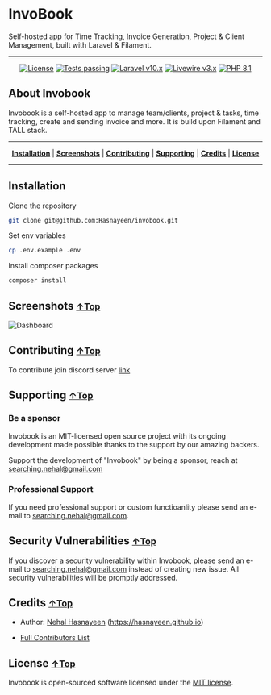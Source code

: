 # InvoBook

Self-hosted app for Time Tracking, Invoice Generation, Project & Client Management, built with Laravel & Filament.

<hr>


<p align="center">
    <a href="https://github.com/iluminar/invobook/blob/dev/LICENSE"><img alt="License" src="https://img.shields.io/badge/license-MIT-brightgreen?style=for-the-badge"></a>
    <a href="https://github.com/filamentphp/filament/actions"><img alt="Tests passing" src="https://img.shields.io/badge/Tests-passing-green?style=for-the-badge&logo=github"></a>
    <a href="https://laravel.com"><img alt="Laravel v10.x" src="https://img.shields.io/badge/Laravel-v10.x-FF2D20?style=for-the-badge&logo=laravel"></a>
    <a href="https://livewire.laravel.com"><img alt="Livewire v3.x" src="https://img.shields.io/badge/Livewire-v3.x-FB70A9?style=for-the-badge"></a>
    <a href="https://php.net"><img alt="PHP 8.1" src="https://img.shields.io/badge/PHP-8.1-777BB4?style=for-the-badge&logo=php"></a>
</p>

## About Invobook

Invobook is a self-hosted app to manage team/clients, project & tasks, time tracking, create and sending invoice and more. It is build upon Filament and TALL stack.

<hr>
<p align="center">
<b><a href="#installation">Installation</a></b>
|
<b><a href="#screenshots-top">Screenshots</a></b>
|
<b><a href="#contributing-top">Contributing</a></b>
|
<b><a href="#supporting-top">Supporting</a></b>
|
<b><a href="#credits-top">Credits</a></b>
|
<b><a href="#license-top">License</a></b>
</p>

<hr>


## Installation

Clone the repository

```sh
git clone git@github.com:Hasnayeen/invobook.git
```

Set env variables

```sh
cp .env.example .env
```

Install composer packages

```sh
composer install
```

## Screenshots <small>[↑Top](#about-invobook)</small>

![Dashboard]()

## Contributing <small>[↑Top](#about-invobook)</small>

To contribute join discord server [link](https://discord.gg/4DvTQsc)

## Supporting <small>[↑Top](#about-invobook)</small>

### Be a sponsor

Invobook is an MIT-licensed open source project with its ongoing development made possible thanks to the support by our amazing backers.

Support the development of "Invobook" by being a sponsor, reach at <searching.nehal@gmail.com>


### Professional Support

If you need professional support or custom functioanlity please send an e-mail to <searching.nehal@gmail.com>.

## Security Vulnerabilities <small>[↑Top](#about-invobook)</small>

If you discover a security vulnerability within Invobook, please send an e-mail to <searching.nehal@gmail.com> instead of creating new issue. All security vulnerabilities will be promptly addressed.

## Credits <small>[↑Top](#about-invobook)</small>

- Author: [Nehal Hasnayeen](https://github.com/Hasnayeen) (<https://hasnayeen.github.io>)

- [Full Contributors List](https://github.com/iluminar/invobook/graphs/contributors)


## License <small>[↑Top](#about-invobook)</small>

Invobook is open-sourced software licensed under the [MIT license](http://opensource.org/licenses/MIT).
